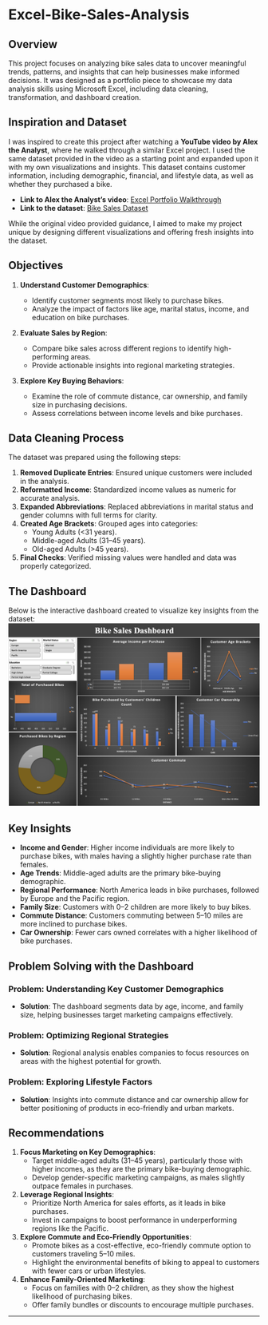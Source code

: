 # Excel-Bike-Sales-Analysis

## Overview

This project focuses on analyzing bike sales data to uncover meaningful trends, patterns, and insights that can help businesses make informed decisions. It was designed as a portfolio piece to showcase my data analysis skills using Microsoft Excel, including data cleaning, transformation, and dashboard creation.

## Inspiration and Dataset

I was inspired to create this project after watching a **YouTube video by Alex the Analyst**, where he walked through a similar Excel project. I used the same dataset provided in the video as a starting point and expanded upon it with my own visualizations and insights. This dataset contains customer information, including demographic, financial, and lifestyle data, as well as whether they purchased a bike.

- **Link to Alex the Analyst’s video**: [Excel Portfolio Walkthrough](https://youtu.be/opJgMj1IUrc?si=6REsIWOvdYkaDasW)
- **Link to the dataset**: [Bike Sales Dataset](https://github.com/AlexTheAnalyst/Excel-Tutorial/blob/main/Excel%20Project%20Dataset.xlsx)

While the original video provided guidance, I aimed to make my project unique by designing different visualizations and offering fresh insights into the dataset.

## Objectives

1. **Understand Customer Demographics**:
   - Identify customer segments most likely to purchase bikes.
   - Analyze the impact of factors like age, marital status, income, and education on bike purchases.

2. **Evaluate Sales by Region**:
   - Compare bike sales across different regions to identify high-performing areas.
   - Provide actionable insights into regional marketing strategies.

3. **Explore Key Buying Behaviors**:
   - Examine the role of commute distance, car ownership, and family size in purchasing decisions.
   - Assess correlations between income levels and bike purchases.

## Data Cleaning Process

The dataset was prepared using the following steps:
1. **Removed Duplicate Entries**: Ensured unique customers were included in the analysis.
2. **Reformatted Income**: Standardized income values as numeric for accurate analysis.
3. **Expanded Abbreviations**: Replaced abbreviations in marital status and gender columns with full terms for clarity.
4. **Created Age Brackets**: Grouped ages into categories:
   - Young Adults (<31 years).
   - Middle-aged Adults (31–45 years).
   - Old-aged Adults (>45 years).
5. **Final Checks**: Verified missing values were handled and data was properly categorized.

## The Dashboard

Below is the interactive dashboard created to visualize key insights from the dataset:  
![Bike Sales Dashboard](Bike_Sales_Dashboard.png)  

## Key Insights

- **Income and Gender**: Higher income individuals are more likely to purchase bikes, with males having a slightly higher purchase rate than females.
- **Age Trends**: Middle-aged adults are the primary bike-buying demographic.
- **Regional Performance**: North America leads in bike purchases, followed by Europe and the Pacific region.
- **Family Size**: Customers with 0–2 children are more likely to buy bikes.
- **Commute Distance**: Customers commuting between 5–10 miles are more inclined to purchase bikes.
- **Car Ownership**: Fewer cars owned correlates with a higher likelihood of bike purchases.

## Problem Solving with the Dashboard

### Problem: Understanding Key Customer Demographics
- **Solution**: The dashboard segments data by age, income, and family size, helping businesses target marketing campaigns effectively.

### Problem: Optimizing Regional Strategies
- **Solution**: Regional analysis enables companies to focus resources on areas with the highest potential for growth.

### Problem: Exploring Lifestyle Factors
- **Solution**: Insights into commute distance and car ownership allow for better positioning of products in eco-friendly and urban markets.

## Recommendations

1. **Focus Marketing on Key Demographics**:
   - Target middle-aged adults (31–45 years), particularly those with higher incomes,       as they are the primary bike-buying demographic.
   - Develop gender-specific marketing campaigns, as males slightly outpace females in       purchases.
2. **Leverage Regional Insights**:
   - Prioritize North America for sales efforts, as it leads in bike purchases.
   - Invest in campaigns to boost performance in underperforming regions like the           Pacific.
3. **Explore Commute and Eco-Friendly Opportunities**:
   - Promote bikes as a cost-effective, eco-friendly commute option to customers            traveling 5–10 miles.
   - Highlight the environmental benefits of biking to appeal to customers with fewer       cars or urban lifestyles.
4. **Enhance Family-Oriented Marketing**:
   - Focus on families with 0–2 children, as they show the highest likelihood of            purchasing bikes.
   - Offer family bundles or discounts to encourage multiple purchases.


---

